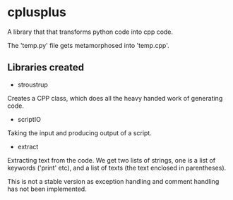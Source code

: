 # cplusplus

A library that that transforms python code into cpp code.

The 'temp.py' file gets metamorphosed into 'temp.cpp'.

## Libraries created

* stroustrup

Creates a CPP class, which does all the heavy handed work of generating code.

* scriptIO

Taking the input and producing output of a script.

* extract

Extracting text from the code. We get two lists of strings, one is a list of keywords ('print' etc), 
and a list of texts (the text enclosed in parentheses).

This is not a stable version as exception handling and comment handling has not been implemented.
